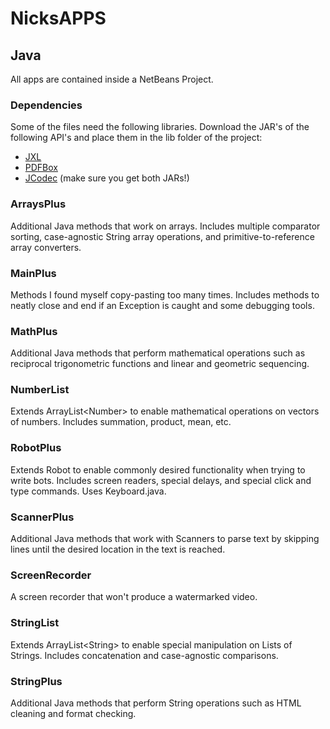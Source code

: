 # NicksAPPS

## Java
All apps are contained inside a NetBeans Project.

### Dependencies
Some of the files need the following libraries. Download the JAR's of the following API's and place them in the lib folder of the project:
* [JXL](http://jexcelapi.sourceforge.net/)
* [PDFBox](https://pdfbox.apache.org/)
* [JCodec](http://jcodec.org/) (make sure you get both JARs!)

### ArraysPlus
Additional Java methods that work on arrays. Includes multiple comparator sorting, case-agnostic String array operations, and primitive-to-reference array converters.

### MainPlus
Methods I found myself copy-pasting too many times. Includes methods to neatly close and end if an Exception is caught and some debugging tools.

### MathPlus
Additional Java methods that perform mathematical operations such as reciprocal trigonometric functions and linear and geometric sequencing.

### NumberList
Extends ArrayList\<Number\> to enable mathematical operations on vectors of numbers. Includes summation, product, mean, etc.

### RobotPlus
Extends Robot to enable commonly desired functionality when trying to write bots. Includes screen readers, special delays, and special click and type commands. Uses Keyboard.java.

### ScannerPlus
Additional Java methods that work with Scanners to parse text by skipping lines until the desired location in the text is reached.

### ScreenRecorder
A screen recorder that won't produce a watermarked video.

### StringList
Extends ArrayList\<String\> to enable special manipulation on Lists of Strings. Includes concatenation and case-agnostic comparisons.

### StringPlus
Additional Java methods that perform String operations such as HTML cleaning and format checking.